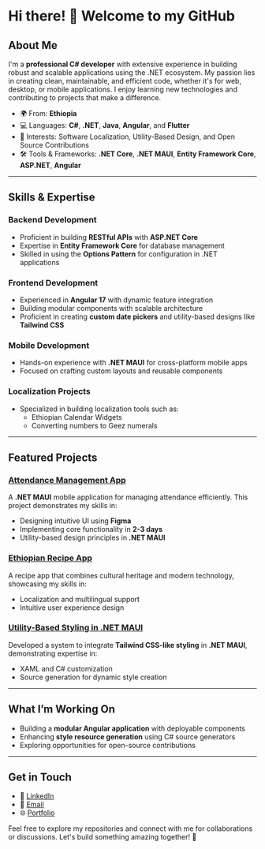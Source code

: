 # Hi there! 👋 Welcome to my GitHub

## About Me
I'm a **professional C# developer** with extensive experience in building robust and scalable applications using the .NET ecosystem. My passion lies in creating clean, maintainable, and efficient code, whether it's for web, desktop, or mobile applications. I enjoy learning new technologies and contributing to projects that make a difference.

- 🌍 From: **Ethiopia**
- 💻 Languages: **C#**, **.NET**, **Java**, **Angular**, and **Flutter**
- 🌟 Interests: Software Localization, Utility-Based Design, and Open Source Contributions
- 🛠️ Tools & Frameworks: **.NET Core**, **.NET MAUI**, **Entity Framework Core**, **ASP.NET**, **Angular**

---

## Skills & Expertise

### Backend Development
- Proficient in building **RESTful APIs** with **ASP.NET Core**
- Expertise in **Entity Framework Core** for database management
- Skilled in using the **Options Pattern** for configuration in .NET applications

### Frontend Development
- Experienced in **Angular 17** with dynamic feature integration
- Building modular components with scalable architecture
- Proficient in creating **custom date pickers** and utility-based designs like **Tailwind CSS**

### Mobile Development
- Hands-on experience with **.NET MAUI** for cross-platform mobile apps
- Focused on crafting custom layouts and reusable components

### Localization Projects
- Specialized in building localization tools such as:
  - Ethiopian Calendar Widgets
  - Converting numbers to Geez numerals

---

## Featured Projects

### [Attendance Management App](#)
A **.NET MAUI** mobile application for managing attendance efficiently. This project demonstrates my skills in:
- Designing intuitive UI using **Figma**
- Implementing core functionality in **2-3 days**
- Utility-based design principles in **.NET MAUI**

### [Ethiopian Recipe App](#)
A recipe app that combines cultural heritage and modern technology, showcasing my skills in:
- Localization and multilingual support
- Intuitive user experience design

### [Utility-Based Styling in .NET MAUI](#)
Developed a system to integrate **Tailwind CSS-like styling** in **.NET MAUI**, demonstrating expertise in:
- XAML and C# customization
- Source generation for dynamic style creation

---

## What I’m Working On
- Building a **modular Angular application** with deployable components
- Enhancing **style resource generation** using C# source generators
- Exploring opportunities for open-source contributions

---

## Get in Touch
- 💼 [LinkedIn](#)
- 📧 [Email](#)
- 🌐 [Portfolio](#)

Feel free to explore my repositories and connect with me for collaborations or discussions. Let's build something amazing together! 🚀
